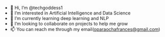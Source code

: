 - 👋 Hi, I’m @techgoddess1
- 👀 I’m interested in Artificial Intelligence and Data Science
- 🌱 I’m currently learning  deep learning and NLP
- 💞️ I’m looking to collaborate on projects to help me grow
- 📫 You can reach me through my email(oparaochafrances@gmail.com)

<!---
techgoddess1/techgoddess1 is a ✨ special ✨ repository because its `README.md` (this file) appears on your GitHub profile.
You can click the Preview link to take a look at your changes.
--->
